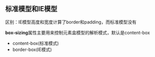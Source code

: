 ## 标准模型和IE模型

区别：IE模型高度和宽度计算了border和padding，而标准模型没有

**box-sizing**属性主要用来控制元素盒模型的解析模式，默认是content-box
* content-box(标准模式)
* border-box(IE模式)